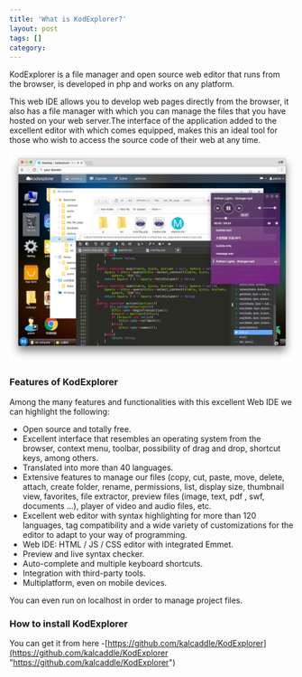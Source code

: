 ```yaml
---
title: 'What is KodExplorer?'
layout: post
tags: []
category: 
---
```

KodExplorer is a file manager and open source web editor that runs from the browser, is developed in php and works on any platform.

This web IDE allows you to develop web pages directly from the browser, it also has a file manager with which you can manage the files that you have hosted on your web server.The interface of the application added to the excellent editor with which comes equipped, makes this an ideal tool for those who wish to access the source code of their web at any time.

[![](https://raw.githubusercontent.com/kalcaddle/static/master/images/kod/common3.png)](https://raw.githubusercontent.com/kalcaddle/static/master/images/kod/common3.png)

### Features of KodExplorer

Among the many features and functionalities with this excellent Web IDE we can highlight the following:

- Open source and totally free.
- Excellent interface that resembles an operating system from the browser, context menu, toolbar, possibility of drag and drop, shortcut keys, among others.
- Translated into more than 40 languages.
- Extensive features to manage our files (copy, cut, paste, move, delete, attach, create folder, rename, permissions, list, display size, thumbnail view, favorites, file extractor, preview files (image, text, pdf , swf, documents ...), player of video and audio files, etc.
- Excellent web editor with syntax highlighting for more than 120 languages, tag compatibility and a wide variety of customizations for the editor to adapt to your way of programming.
- Web IDE: HTML / JS / CSS editor with integrated Emmet.
- Preview and live syntax checker.
- Auto-complete and multiple keyboard shortcuts.
- Integration with third-party tools.
- Multiplatform, even on mobile devices.

You can even run on localhost in order to manage project files.

### How to install KodExplorer

You can get it from here -[https://github.com/kalcaddle/KodExplorer](https://github.com/kalcaddle/KodExplorer "https://github.com/kalcaddle/KodExplorer")